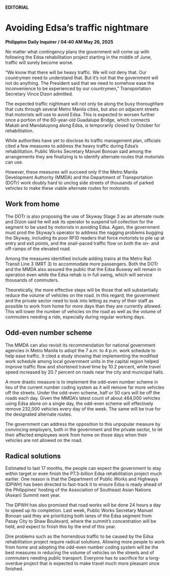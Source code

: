 **EDITORIAL**

# Avoiding Edsa’s traffic nightmare

****Philippine Daily Inquirer / 04:40 AM May 26, 2025****

No matter what contingency plans the government will come up with following the Edsa rehabilitation project starting in the middle of June, traffic will surely become worse.

 “We know that there will be heavy traffic. We will not deny that. Our countrymen need to understand that. But it’s not that the government will not do anything. The President said that we need to somehow ease the inconvenience to be experienced by our countrymen,” Transportation Secretary Vince Dizon admitted.

The expected traffic nightmare will not only be along the busy thoroughfare that cuts through several Metro Manila cities, but also on adjacent streets that motorists will use to avoid Edsa. This is expected to worsen further once a portion of the 60-year-old Guadalupe Bridge, which connects Makati and Mandaluyong along Edsa, is temporarily closed by October for rehabilitation.

While authorities have yet to disclose its traffic management plan, officials cited a few measures to address the heavy traffic during Edsa’s rehabilitation. Public Works Secretary Manuel Bonoan said among the arrangements they are finalizing is to identify alternate routes that motorists can use.

However, these measures will succeed only if the Metro Manila Development Authority (MMDA) and the Department of Transportation (DOTr) work doubly hard to unclog side streets of thousands of parked vehicles to make these viable alternate routes for motorists.

## Work from home

The DOTr is also proposing the use of Skyway Stage 3 as an alternate route and Dizon said he will ask its operator to suspend toll collection for the segment to be used by motorists in avoiding Edsa. Again, the government must prod the Skyway’s operator to address the nagging problems bugging the Skyway, including its poor RFID readers that force motorists to pile up at entry and exit points, and the snail-paced traffic flow on both the on- and off-ramps of the elevated road.

Among the measures identified include adding trains at the Metro Rail Transit Line 3 (MRT 3) to accommodate more passengers. Both the DOTr and the MMDA also assured the public that the Edsa Busway will remain in operation even while the Edsa rehab is in full swing, which will service thousands of commuters.

Theoretically, the more effective steps will be those that will substantially reduce the volume of vehicles on the road. In this regard, the government and the private sector need to look into letting as many of their staff as possible to work from home for more days than they are currently allowed. This will lower the number of vehicles on the road as well as the volume of commuters needing a ride, especially during regular working days.

## Odd-even number scheme

The MMDA can also revisit its recommendation for national government agencies in Metro Manila to adopt the 7 a.m. to 4 p.m. work schedule to help ease traffic. It cited a study showing that implementing the modified work schedule among local government units in the capital region helped improve traffic flow and shortened travel time by 10.2 percent, while travel speed increased by 20.7 percent on roads near the city and municipal halls.

A more drastic measure is to implement the odd-even number scheme in lieu of the current number coding system as it will remove far more vehicles off the streets. Under the odd-even scheme, half or 50 cars will be off the roads each day. Given the MMDA’s latest count of about 464,000 vehicles using Edsa alone on a single day, the odd-even scheme will effectively remove 232,000 vehicles every day of the week. The same will be true for the designated alternate routes. 

The government can address the opposition to this unpopular measure by convincing employers, both in the government and the private sector, to let their affected employees work from home on those days when their vehicles are not allowed on the road.

## Radical solutions

Estimated to last 17 months, the people can expect the government to stay within target or even finish the P7.3-billion Edsa rehabilitation project much earlier. One reason is that the Department of Public Works and Highways (DPWH) has been directed to fast-track it to ensure Edsa is ready ahead of the Philippines’ hosting of the Association of Southeast Asian Nations (Asean) Summit next year.

The DPWH has also promised that road works will be done 24 hours a day to speed up its completion. Last week, Public Works Secretary Manuel Bonoan said they are prioritizing both lanes of the Edsa segment from Pasay City to Shaw Boulevard, where the summit’s concentration will be held, and expect to finish this by the end of this year.

Dire problems such as the horrendous traffic to be caused by the Edsa rehabilitation project require radical solutions. Allowing more people to work from home and adopting the odd-even number coding system will be the best measures in reducing the volume of vehicles on the streets and of commuters needing public transport. Everyone has to sacrifice for a long-overdue project that is expected to make travel much more pleasant once finished.